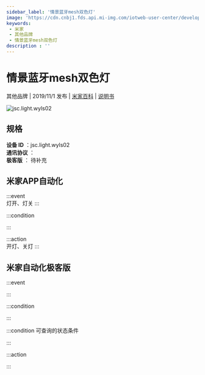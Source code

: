 ```yaml
---
sidebar_label: '情景蓝牙mesh双色灯'
image: 'https://cdn.cnbj1.fds.api.mi-img.com/iotweb-user-center/developer_1679047655054mdyeNMrY.png?GalaxyAccessKeyId=AKVGLQWBOVIRQ3XLEW&Expires=9223372036854775807&Signature=LcdWVO148Uu3SwUc47H8Wov66iE='
keywords: 
 - 米家
 - 其他品牌
 - 情景蓝牙mesh双色灯
description : ''
---
```

# 情景蓝牙mesh双色灯

其他品牌 | 2019/11/1 发布 | [米家百科](https://home.mi.com/webapp/content/baike/product/index.html?model=jsc.light.wyls02) | [说明书](https://home.mi.com/views/introduction.html?model=jsc.light.wyls02&region=cn)

![jsc.light.wyls02](https://cdn.cnbj1.fds.api.mi-img.com/iotweb-user-center/developer_1679047655054mdyeNMrY.png?GalaxyAccessKeyId=AKVGLQWBOVIRQ3XLEW&Expires=9223372036854775807&Signature=LcdWVO148Uu3SwUc47H8Wov66iE=)

## 规格  
> 
**设备 ID** ：jsc.light.wyls02  
**通讯协议** ：  
**极客版**  ： 待补充 


## 米家APP自动化  

:::event  
灯开、灯关
:::

:::condition  

:::

:::action   
开灯、关灯
:::

## 米家自动化极客版  

:::event  

:::

:::condition  

:::

:::condition 可查询的状态条件  

:::

:::action  

:::

        
